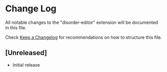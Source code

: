 # Change Log

All notable changes to the "disorder-editor" extension will be documented in this file.

Check [Keep a Changelog](http://keepachangelog.com/) for recommendations on how to structure this file.

## [Unreleased]

- Initial release